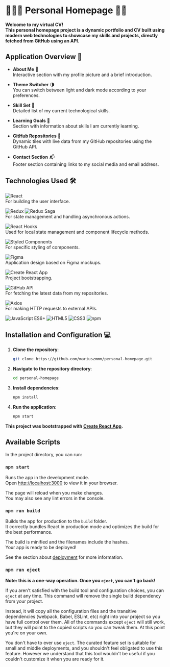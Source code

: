 # 🙋🏻‍♂️ Personal Homepage 🚀🌟

**Welcome to my virtual CV!**  
**This personal homepage project is a dynamic portfolio and CV built using modern web technologies to showcase my skills and projects, directly fetched from GitHub using an API.**

## Application Overview 👀

- **About Me** 📸  
  Interactive section with my profile picture and a brief introduction.

- **Theme Switcher** 🌗  
  You can switch between light and dark mode according to your preferences.

- **Skill Set** 💼  
  Detailed list of my current technological skills.

- **Learning Goals** 🎯  
  Section with information about skills I am currently learning.

- **GitHub Repositories** 📂  
  Dynamic tiles with live data from my GitHub repositories using the GitHub API.

- **Contact Section** 📬  
  Footer section containing links to my social media and email address.

## Technologies Used 🛠️

![React](https://img.shields.io/badge/React.js-61DAFB?logo=react&labelColor=353535)  
For building the user interface.

![Redux](https://img.shields.io/badge/Redux-764ABC?logo=redux&labelColor=353535) ![Redux Saga](https://img.shields.io/badge/Redux%20Saga-999999?logo=reduxsaga&logoColor=white&labelColor=353535)  
For state management and handling asynchronous actions.

![React Hooks](https://img.shields.io/badge/React_Hooks-61DAFB?logo=react&labelColor=353535)  
Used for local state management and component lifecycle methods.

![Styled Components](https://img.shields.io/badge/Styled%20Components-DB7093?logo=styledcomponents&labelColor=353535)  
For specific styling of components.

![Figma](https://img.shields.io/badge/Figma-F24E1E?logo=figma&labelColor=353535)  
Application design based on Figma mockups.

![Create React App](https://img.shields.io/badge/Create%20React%20App-09D3AC?logo=create-react-app&labelColor=353535)  
Project bootstrapping.

![GitHub API](https://img.shields.io/badge/GitHub_API-181717?logo=github&labelColor=353535)  
For fetching the latest data from my repositories.

![Axios](https://img.shields.io/badge/Axios-5A29E4?logo=axios&labelColor=353535)  
For making HTTP requests to external APIs.

![JavaScript ES6+](https://img.shields.io/badge/JavaScript%20ES6+-F7DF1E?logo=javascript&labelColor=353535)
![HTML5](https://img.shields.io/badge/HTML5-E34F26?logo=html5&labelColor=353535)
![CSS3](https://img.shields.io/badge/CSS3-1572B6?logo=css3&labelColor=353535)
![npm](https://img.shields.io/badge/npm-CB1927?logo=npm&labelColor=353535)

## Installation and Configuration 💻

1. **Clone the repository**:
   ```bash
   git clone https://github.com/mariuszmmm/personal-homepage.git
   ```
2. **Navigate to the repository directory**:
   ```bash
   cd personal-homepage
   ```
3. **Install dependencies**:
   ```bash
   npm install
   ```
4. **Run the application**:
   ```bash
   npm start
   ```

**This project was bootstrapped with [Create React App](https://github.com/facebook/create-react-app).**

## Available Scripts

In the project directory, you can run:

### `npm start`

Runs the app in the development mode.\
Open [http://localhost:3000](http://localhost:3000) to view it in your browser.

The page will reload when you make changes.\
You may also see any lint errors in the console.

### `npm run build`

Builds the app for production to the `build` folder.\
It correctly bundles React in production mode and optimizes the build for the best performance.

The build is minified and the filenames include the hashes.\
Your app is ready to be deployed!

See the section about [deployment](https://facebook.github.io/create-react-app/docs/deployment) for more information.

### `npm run eject`

**Note: this is a one-way operation. Once you `eject`, you can't go back!**

If you aren't satisfied with the build tool and configuration choices, you can `eject` at any time. This command will remove the single build dependency from your project.

Instead, it will copy all the configuration files and the transitive dependencies (webpack, Babel, ESLint, etc) right into your project so you have full control over them. All of the commands except `eject` will still work, but they will point to the copied scripts so you can tweak them. At this point you're on your own.

You don't have to ever use `eject`. The curated feature set is suitable for small and middle deployments, and you shouldn't feel obligated to use this feature. However we understand that this tool wouldn't be useful if you couldn't customize it when you are ready for it.

